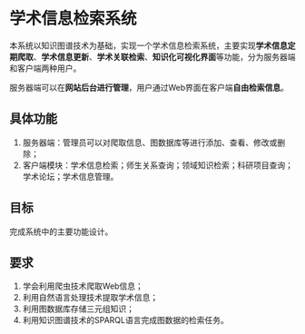 # 学术信息检索系统

本系统以知识图谱技术为基础，实现一个学术信息检索系统，主要实现**学术信息定期爬取**、**学术信息更新**、**学术关联检索**、**知识化可视化界面**等功能，分为服务器端和客户端两种用户。

服务器端可以在**网站后台进行管理**，用户通过Web界面在客户端**自由检索信息**。

## 具体功能

1. 服务器端：管理员可以对爬取信息、图数据库等进行添加、查看、修改或删除；
2. 客户端模块：学术信息检索；师生关系查询；领域知识检索；科研项目查询；学术论坛；学术信息管理。

## 目标

完成系统中的主要功能设计。

## 要求

1. 学会利用爬虫技术爬取Web信息；
2. 利用自然语言处理技术提取学术信息；
3. 利用图数据库存储三元组知识；
4. 利用知识图谱技术的SPARQL语言完成图数据的检索任务。

